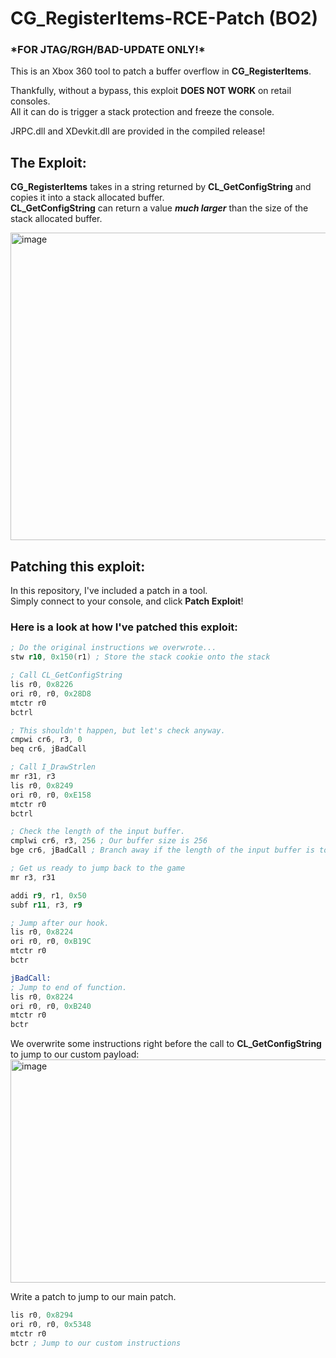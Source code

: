 # CG_RegisterItems-RCE-Patch (BO2)
### \*FOR JTAG/RGH/BAD-UPDATE ONLY!*

This is an Xbox 360 tool to patch a buffer overflow in **CG_RegisterItems**.

Thankfully, without a bypass, this exploit **DOES NOT WORK** on retail consoles. \
All it can do is trigger a stack protection and freeze the console.

JRPC.dll and XDevkit.dll are provided in the compiled release!

## The Exploit:

**CG_RegisterItems** takes in a string returned by **CL_GetConfigString** and copies it into a stack allocated buffer. \
**CL_GetConfigString** can return a value ***much larger*** than the size of the stack allocated buffer.

<img width="806" height="492" alt="image" src="https://github.com/user-attachments/assets/8f57cabb-837a-4f31-8114-b0d29d44fef6" />


## Patching this exploit:

In this repository, I've included a patch in a tool. \
Simply connect to your console, and click **Patch Exploit**!

### Here is a look at how I've patched this exploit:
```asm
; Do the original instructions we overwrote... 
stw r10, 0x150(r1) ; Store the stack cookie onto the stack

; Call CL_GetConfigString
lis r0, 0x8226
ori r0, r0, 0x28D8
mtctr r0
bctrl

; This shouldn't happen, but let's check anyway.
cmpwi cr6, r3, 0 
beq cr6, jBadCall

; Call I_DrawStrlen
mr r31, r3
lis r0, 0x8249
ori r0, r0, 0xE158
mtctr r0
bctrl

; Check the length of the input buffer.
cmplwi cr6, r3, 256 ; Our buffer size is 256
bge cr6, jBadCall ; Branch away if the length of the input buffer is too large.

; Get us ready to jump back to the game
mr r3, r31

addi r9, r1, 0x50
subf r11, r3, r9

; Jump after our hook.
lis r0, 0x8224
ori r0, r0, 0xB19C
mtctr r0
bctr

jBadCall:
; Jump to end of function.
lis r0, 0x8224
ori r0, r0, 0xB240
mtctr r0
bctr
```

We overwrite some instructions right before the call to **CL_GetConfigString** to jump to our custom payload:
<img width="1085" height="357" alt="image" src="https://github.com/user-attachments/assets/796ce84c-e128-478b-b211-51d3e685d618" />

Write a patch to jump to our main patch.
```asm
lis r0, 0x8294
ori r0, r0, 0x5348
mtctr r0
bctr ; Jump to our custom instructions
```

